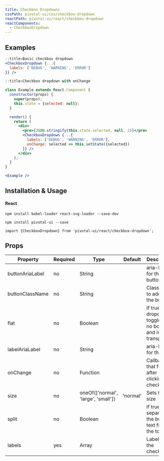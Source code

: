 ```yaml
---
title: Checkbox Dropdowns
cssPath: pivotal-ui/css/checkbox-dropdown
reactPath: pivotal-ui/react/checkbox-dropdown
reactComponents:
  - CheckboxDropdown
---
```


## Examples

```jsx
::title=Basic checkbox dropdown
<CheckboxDropdown {...{
  labels: ['DEBUG', 'WARNING', 'ERROR']
}} />
```

```jsx
::title=Checkbox dropdown with onChange

class Example extends React.Component {
  constructor(props) {
    super(props);
    this.state = {selected: null};
  }

  render() {
    return (
      <div>
        <pre>{JSON.stringify(this.state.selected, null, 2)}</pre>
        <CheckboxDropdown {...{
          labels: ['DEBUG', 'WARNING', 'ERROR'],
          onChange: selected => this.setState({selected})
        }} />
      </div>
    );
  }
}

<Example />
```

## Installation & Usage

#### React
`npm install babel-loader react-svg-loader --save-dev`

`npm install pivotal-ui --save`

`import {CheckboxDropdown} from 'pivotal-ui/react/checkbox-dropdown';`

## Props

Property         | Required | Type                                | Default        | Description
-----------------|----------|-------------------------------------|----------------|------------
buttonAriaLabel  | no       | String                              |                | aria-label for the button
buttonClassName  | no       | String                              |                | Classname to add to the button
flat             | no       | Boolean                             |                | If true, dropdown toggle has no borders and is transparent
labelAriaLabel   | no       | String                              |                | aria-label for the label
onChange         | no       | Function                            |                | Callback that fires after clicking a checkbox
size             | no       | oneOf(['normal', 'large', 'small']) | 'normal'       | Sets the size
split            | no       | Boolean                             |                | If true, separates the button text from the toggle
labels           | yes      | Array                               |                | Labels for the checkboxes
